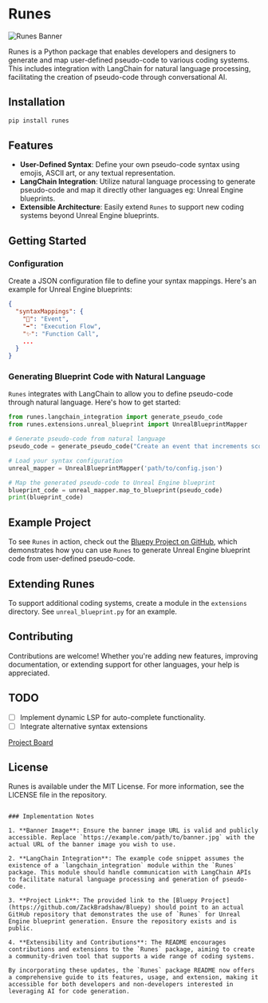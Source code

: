 # Runes

![Runes Banner](https://example.com/path/to/banner.jpg)

Runes is a Python package that enables developers and designers to generate and map user-defined pseudo-code to various coding systems. This includes integration with LangChain for natural language processing, facilitating the creation of pseudo-code through conversational AI.

## Installation

```bash
pip install runes
```

## Features

- **User-Defined Syntax**: Define your own pseudo-code syntax using emojis, ASCII art, or any textual representation.
- **LangChain Integration**: Utilize natural language processing to generate pseudo-code and map it directly other languages eg: Unreal Engine blueprints.
- **Extensible Architecture**: Easily extend `Runes` to support new coding systems beyond Unreal Engine blueprints.

## Getting Started

### Configuration

Create a JSON configuration file to define your syntax mappings. Here's an example for Unreal Engine blueprints:

```json
{
  "syntaxMappings": {
    "🚀": "Event",
    "➡️": "Execution Flow",
    "✨": "Function Call",
    ...
  }
}
```

### Generating Blueprint Code with Natural Language

`Runes` integrates with LangChain to allow you to define pseudo-code through natural language. Here's how to get started:

```python
from runes.langchain_integration import generate_pseudo_code
from runes.extensions.unreal_blueprint import UnrealBlueprintMapper

# Generate pseudo-code from natural language
pseudo_code = generate_pseudo_code("Create an event that increments score when an item is collected")

# Load your syntax configuration
unreal_mapper = UnrealBlueprintMapper('path/to/config.json')

# Map the generated pseudo-code to Unreal Engine blueprint
blueprint_code = unreal_mapper.map_to_blueprint(pseudo_code)
print(blueprint_code)
```

## Example Project

To see `Runes` in action, check out the [Bluepy Project on GitHub](https://github.com/ZackBradshaw/Bluepy), which demonstrates how you can use `Runes` to generate Unreal Engine blueprint code from user-defined pseudo-code.

## Extending Runes

To support additional coding systems, create a module in the `extensions` directory. See `unreal_blueprint.py` for an example.

## Contributing

Contributions are welcome! Whether you're adding new features, improving documentation, or extending support for other languages, your help is appreciated.

## TODO
- [ ] Implement dynamic LSP for auto-complete functionality.
- [ ] Integrate alternative syntax extensions

[Project Board](https://github.com/users/ZackBradshaw/projects/3/views/1)


## License

Runes is available under the MIT License. For more information, see the LICENSE file in the repository.
```

### Implementation Notes

1. **Banner Image**: Ensure the banner image URL is valid and publicly accessible. Replace `https://example.com/path/to/banner.jpg` with the actual URL of the banner image you wish to use.

2. **LangChain Integration**: The example code snippet assumes the existence of a `langchain_integration` module within the `Runes` package. This module should handle communication with LangChain APIs to facilitate natural language processing and generation of pseudo-code.

3. **Project Link**: The provided link to the [Bluepy Project](https://github.com/ZackBradshaw/Bluepy) should point to an actual GitHub repository that demonstrates the use of `Runes` for Unreal Engine blueprint generation. Ensure the repository exists and is public.

4. **Extensibility and Contributions**: The README encourages contributions and extensions to the `Runes` package, aiming to create a community-driven tool that supports a wide range of coding systems.

By incorporating these updates, the `Runes` package README now offers a comprehensive guide to its features, usage, and extension, making it accessible for both developers and non-developers interested in leveraging AI for code generation.